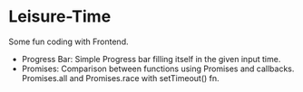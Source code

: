 # Leisure-Time
Some fun coding with Frontend.

* Progress Bar: Simple Progress bar filling itself in the given input time.
* Promises: Comparison between functions using Promises and callbacks. Promises.all and Promises.race with setTimeout() fn.
